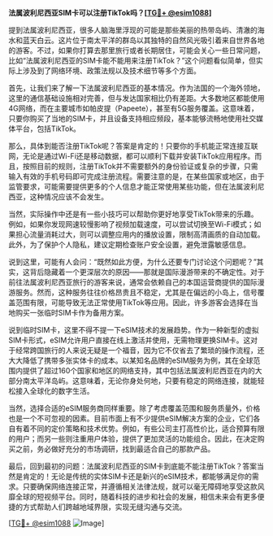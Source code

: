 **法属波利尼西亚SIM卡可以注册TikTok吗？[[TG💪+ @esim1088](https://t.me/s/esim1088)]**

提到法属波利尼西亚，很多人脑海里浮现的可能是那些美丽的热带岛屿、清澈的海水和蓝天白云。这片位于南太平洋的群岛以其独特的自然风光吸引着来自世界各地的游客。不过，如果你打算去那里旅行或者长期居住，可能会关心一些日常问题，比如“法属波利尼西亚的SIM卡能不能用来注册TikTok？”这个问题看似简单，但实际上涉及到了网络环境、政策法规以及技术细节等多个方面。

首先，让我们来了解一下法属波利尼西亚的基本情况。作为法国的一个海外领地，这里的通信基础设施相对完善，但与发达国家相比仍有差距。大多数地区都能使用4G网络，而在主要城市如帕皮提（Papeete），甚至有5G服务覆盖。这意味着，只要你购买了当地的SIM卡，并且设备支持相应频段，基本能够流畅地使用社交媒体平台，包括TikTok。

那么，具体到能否注册TikTok呢？答案是肯定的！只要你的手机能正常连接互联网，无论是通过Wi-Fi还是移动数据，都可以顺利下载并安装TikTok应用程序。而且，按照目前的规则，注册TikTok并不需要额外的身份验证或复杂的步骤，只需输入有效的手机号码即可完成注册流程。需要注意的是，在某些国家或地区，由于监管要求，可能需要提供更多的个人信息才能正常使用某些功能，但在法属波利尼西亚，这种情况应该不会发生。

当然，实际操作中还是有一些小技巧可以帮助你更好地享受TikTok带来的乐趣。例如，如果你发现网速较慢影响了视频加载速度，可以尝试切换至Wi-Fi模式；如果担心流量消耗过大，则可以调整应用内的播放设置，限制高清画质的自动加载。此外，为了保护个人隐私，建议定期检查账户安全设置，避免泄露敏感信息。

说到这里，可能有人会问：“既然如此方便，为什么还要专门讨论这个问题呢？”其实，这背后隐藏着一个更深层次的原因——那就是国际漫游带来的不确定性。对于前往法属波利尼西亚旅行的游客来说，通常会依赖自己的本国运营商提供的国际漫游服务。然而，这种服务往往价格昂贵且不稳定，尤其是在偏远的小岛上，信号覆盖范围有限，可能导致无法正常使用TikTok等应用。因此，许多游客会选择在当地购买一张临时SIM卡作为备用方案。

说到临时SIM卡，这里不得不提一下eSIM技术的发展趋势。作为一种新型的虚拟SIM卡形式，eSIM允许用户直接在线上激活并使用，无需物理更换SIM卡。这对于经常跨国旅行的人来说无疑是一个福音，因为它不仅省去了繁琐的操作流程，还大大降低了携带多张实体卡的成本。以某知名品牌的eSIM服务为例，其在全球范围内提供了超过160个国家和地区的网络支持，其中包括法属波利尼西亚在内的大部分南太平洋岛屿。这意味着，无论你身处何地，只要有稳定的网络连接，就能轻松接入全球化的数字生活。

当然，选择合适的eSIM服务商同样重要。除了考虑覆盖范围和服务质量外，价格也是一个不可忽视的因素。目前市面上有不少提供eSIM解决方案的企业，它们各自有着不同的定价策略和技术优势。例如，有些公司主打高性价比，适合预算有限的用户；而另一些则注重用户体验，提供了更加灵活的功能组合。因此，在决定购买之前，务必做好充分的市场调研，找到最适合自己的那款产品。

最后，回到最初的问题：法属波利尼西亚的SIM卡到底能不能注册TikTok？答案当然是肯定的！无论是传统的实体SIM卡还是新兴的eSIM技术，都能够满足你的需求。只要确保网络连接正常，并遵循相关法律法规，就可以毫无障碍地享受这款风靡全球的短视频平台。同时，随着科技的进步和社会的发展，相信未来会有更多便捷的方式帮助人们跨越地域界限，实现无缝沟通与交流。

[[TG💪+ @esim1088](https://t.me/s/esim1088) ![Image](https://i.postimg.cc/4NQfJmqS/Snipaste-2025-05-13-00-14-12.png)]